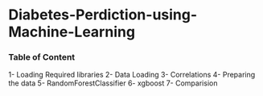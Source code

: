 # Diabetes-Perdiction-using-Machine-Learning

<h3>Table of Content</h3>
1- Loading Required libraries  
2- Data Loading  
3- Correlations  
4- Preparing the data  
5- RandomForestClassifier  
6- xgboost  
7- Comparision
